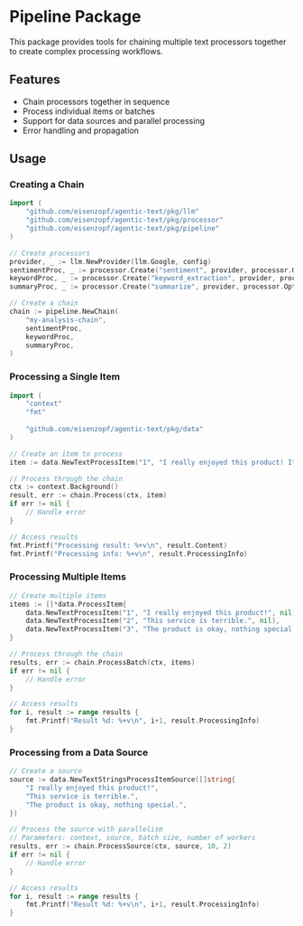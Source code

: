 # Pipeline Package

This package provides tools for chaining multiple text processors together to create complex processing workflows.

## Features

- Chain processors together in sequence
- Process individual items or batches
- Support for data sources and parallel processing
- Error handling and propagation

## Usage

### Creating a Chain

```go
import (
    "github.com/eisenzopf/agentic-text/pkg/llm"
    "github.com/eisenzopf/agentic-text/pkg/processor"
    "github.com/eisenzopf/agentic-text/pkg/pipeline"
)

// Create processors
provider, _ := llm.NewProvider(llm.Google, config)
sentimentProc, _ := processor.Create("sentiment", provider, processor.Options{})
keywordProc, _ := processor.Create("keyword_extraction", provider, processor.Options{})
summaryProc, _ := processor.Create("summarize", provider, processor.Options{})

// Create a chain
chain := pipeline.NewChain(
    "my-analysis-chain",
    sentimentProc,
    keywordProc,
    summaryProc,
)
```

### Processing a Single Item

```go
import (
    "context"
    "fmt"
    
    "github.com/eisenzopf/agentic-text/pkg/data"
)

// Create an item to process
item := data.NewTextProcessItem("1", "I really enjoyed this product! It works great!", nil)

// Process through the chain
ctx := context.Background()
result, err := chain.Process(ctx, item)
if err != nil {
    // Handle error
}

// Access results
fmt.Printf("Processing result: %+v\n", result.Content)
fmt.Printf("Processing info: %+v\n", result.ProcessingInfo)
```

### Processing Multiple Items

```go
// Create multiple items
items := []*data.ProcessItem{
    data.NewTextProcessItem("1", "I really enjoyed this product!", nil),
    data.NewTextProcessItem("2", "This service is terrible.", nil),
    data.NewTextProcessItem("3", "The product is okay, nothing special.", nil),
}

// Process through the chain
results, err := chain.ProcessBatch(ctx, items)
if err != nil {
    // Handle error
}

// Access results
for i, result := range results {
    fmt.Printf("Result %d: %+v\n", i+1, result.ProcessingInfo)
}
```

### Processing from a Data Source

```go
// Create a source
source := data.NewTextStringsProcessItemSource([]string{
    "I really enjoyed this product!",
    "This service is terrible.",
    "The product is okay, nothing special.",
})

// Process the source with parallelism
// Parameters: context, source, batch size, number of workers
results, err := chain.ProcessSource(ctx, source, 10, 2)
if err != nil {
    // Handle error
}

// Access results
for i, result := range results {
    fmt.Printf("Result %d: %+v\n", i+1, result.ProcessingInfo)
}
``` 